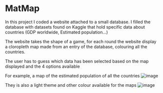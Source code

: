 # MatMap

In this project I coded a website attached to a small database.
I filled the database with datasets found on Kaggle that hold specific data about countries (GDP worldwide, Estimated population...) 

The website takes the shape of a game, for each round the website display a cloropleth map made from an entry of the database, colouring all the countries.

The user has to guess which data has been selected based on the map displayed and the 4 options available

For example, a map of the estimated population of all the countries
![image](https://github.com/user-attachments/assets/3d9e4c67-510b-49e8-8470-f660ad36c572)

They is also a light theme and other colour available for the maps
![image](https://github.com/user-attachments/assets/92ff9729-9f42-4a8a-98dc-e60edc13d975)
